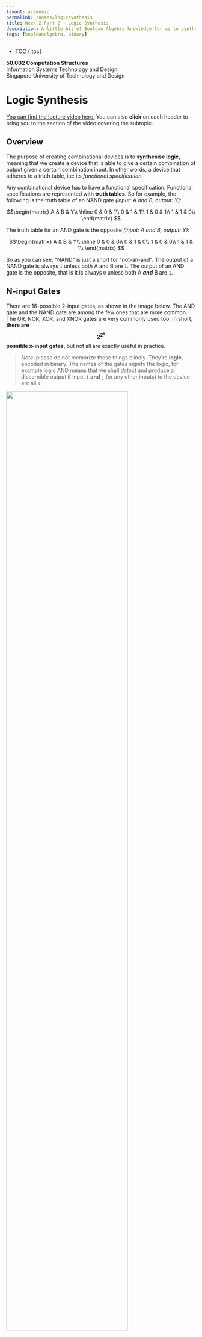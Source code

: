 ```yaml
---
layout: academic
permalink: /notes/logicsynthesis
title: Week 2 Part 2 - Logic Synthesis
description: A little bit of Boolean Algebra knowledge for us to synthesize logic and make functional specifications for our hardware.  
tags: [booleanalgebra, binary]
---
```



* TOC
{:toc}

**50.002 Computation Structures**
<br>
Information Systems Technology and Design
<br>
Singapore University of Technology and Design

# Logic Synthesis
[You can find the lecture video here.](https://youtu.be/yXBAy432vT8) You can also **click** on each header to bring you to the section of the video covering the subtopic. 

## Overview
The purpose of creating combinational devices is to **synthesise logic**, meaning that we create a device that is able to give a certain combination of output given a certain combination input. In other words, a device that adheres to a truth table, i.e: its *functional specification.* 

Any combinational device has to have a functional specification. Functional specifications are represented with **truth tables**. So for example, the following is the truth table of an NAND gate *(input: A and B, output: Y)*: 

$$\begin{matrix}
A & B & Y\\
\hline
0 & 0 & 1\\
0 & 1 & 1\\
1 & 0 & 1\\
1 & 1 & 0\\
\end{matrix}
$$

The truth table for an AND gate is the opposite *(input: A and B, output: Y)*: 

$$\begin{matrix}
A & B & Y\\
\hline
0 & 0 & 0\\
0 & 1 & 0\\
1 & 0 & 0\\
1 & 1 & 1\\
\end{matrix}
$$

So as you can see, "NAND" is just a short for "not-an-and". The output of a NAND gate is always `1` unless both A and B are `1`. The output of an AND gate is the opposite, that is it is always `0` unless both A ***and*** B are `1`.  

  
## N-input Gates

  

There are 16-possible 2-input gates, as shown in the image below. The AND gate and the NAND gate are among the few ones that are more common. The OR, NOR, XOR, and XNOR gates are very commonly used too. In short, **there are $$2^{2^x}$$ possible x-input gates**, but not all are exactly useful in practice.

> *Note:* please do not memorize these things blindly. They're **logic**, encoded in binary. The names of the gates signify the logic, for example logic AND means that we shall *detect* and produce a discernible output if input `i` **and** `j` (or any other inputs) to the device are all `1`. 

<img src="https://dl.dropboxusercontent.com/s/p407rd2m9n943hh/tt.png?raw=1"    width="80%">  
  


## Sum of Products
We can also have functional specifications in terms of **boolean expression**. To convert truth tables into boolean expressions, we take the following steps:

1. Look **only for the rows with output= 1**. In the case of the NAND gate, we look at row 1, 2, and 3. 
1. For each row in with output = 1, if the value of the input is a 0, then express it with a NOT.

	> Taking the NAND gate's truth table as example, 
	> - For row 1 of NAND gate's truth table, we have $$\overline{A} \text{ } \overline{B}$$. 
	> - For row 2, we have $$\overline{A}B$$. 
	> - For row 3 we have $$A\overline{B}$$.
3. Sum all the expressions from the rows with Y=1.
	> Taking the NAND gate's truth table as example, the sum of product is:
$$\begin{aligned}
Y = \overline{A} \text{ } \overline{B} + \overline{A}B + A\overline{B}
\end{aligned}$$
4. The expression above is called the **sum of products**.

*Sometimes in textbooks, it is called as canonical sum of products. They mean the same thing as just "sum of products".*

## Universal Gates

  

NAND and NOR gates are **universal**, meaning that each *alone* can implement **any** boolean function. AND, OR, and INV alone aren't sufficient, but together these three can express any boolean expressions (we will see this in the next section). 

We can use just NANDs or just NORs gates to make AND, OR and INV gates:

<img src="https://dl.dropboxusercontent.com/s/dflzkxdqvuyypjt/univgates.png?raw=1"    width="70%">

Therefore, NANDs and NORs are <ins>universal</ins> gates.

## Straightforward Logic Synthesis

Recall that the goal of combinational devices is that they are created to adhere to a certain functional specification. We can make various logic gates and combine them to synthesize a more complex logic or truth table. However, there are basic logics that can be used to synthesize any kinds of other (more complex) logic. These are: INV (inverter), AND gate, and OR gate. 

The truth table for OR gate is as follows, that is the output is `1` if either A or B input is 1:
$$\begin{matrix}
A & B & Y\\
\hline
0 & 0 & 0\\
0 & 1 & 1\\
1 & 0 & 1\\
1 & 1 & 1\\
\end{matrix}
$$


<span style="background-color:yellow"> Given a sum-of-products boolean expression, we can make a combinational device that has that boolean expression as functional specification using **these three types of logics**: INV, AND, and OR with *arbitrary* number of inputs.</span>

For example, given the following sum of products expression,

$$ \begin{aligned}
Y = \overline{C} \text{ }\overline{B} A + \overline{C} B A + CB\overline{A} + CBA
\end{aligned}$$

 
We can make a combinational device as such that it adheres to the expression above using these three logic devices only, as shown below: 

<img src="https://dl.dropboxusercontent.com/s/9snlkdv9s4ldy10/gates.png?raw=1"    width="40%" height="40%">

Explanation:
* The boolean expression of the output Y contains **4 terms** that are added or summed together.
 * The 4-input OR gate at the output Y represents the **summation** of these four terms.
* The AND gates in the *second "column"* of the figure represents the **combination** of each of the input terms, 
	> For example: $$\overline{C} \text{ }\overline{B} A$$ means *not C*, *not B*, and *A* combined together as an input to a 3-input AND gate. 
* The INV at the input represents the NOT inputs *(negated inputs).*

Using these steps, we can come up with the *simplest* (not necessarily the most efficient, cheapest, smallest, etc), most straightforward logic synthesis. 

Notice that if the expression contains many terms summed together, we need bigger OR gate at the output. This causes the size of our device to be bigger, and therefore more expensive. In the later sections, we learn how to ***reduce*** the boolean expression such that we have less number of terms, and thus are able to synthesize the logic more effectively. 

## Boolean Algebra Properties
Another tool we need to master before being able to minimise or reduce boolean expression is boolean algebra properties. They are useful to manipulate boolean expressions so that we quations. A summary end up with simpler terms and reduce the terms, while still keeping the logic equivalent. 

Here are the simpler boolean algebra properties that we must know before proceeding to a more complex ones:

$$\begin{aligned}
\text{OR rules: } & a+1 = 1, \\
& a+0 = a, \\
& a+a=a\\
\text{AND rules: } & a1=a, \\ & a0=0, \\ & aa=a\\
\text{COMPLEMENT rules: } & a + \bar{a}=1, \\ & a\bar{a}=0 \\ 
\end{aligned}$$

Below are more laws that are built based on some of the rules above and each other. We do not have to prove each law in this course, but if you're interested, you can look for other references such as [here](https://www.electronics-tutorials.ws/boolean/bool_6.html).

$$\begin{aligned}
\text{Commutative: } & a+b = b+a, \\ &ab = ba\\\\
\text{Associative: } & (a+b)+c = a+(b+c),\\ & (ab)c = a(bc)\\\\
\text{Distributive: } & a(b+c) = ab+ac, ,\\ & a+bc = (a+b)(a+c)
\end{aligned}$$

The two laws below are useful to perform boolean minimisation because we might end up with less number of terms while keeping the same logic:

$$\begin{aligned}
\text{Absorption law: } & a+ab=a, \\ & a+\bar{a}b = a+b,\\ &a(a+b) = a, \\ &a(\bar{a}+b) = ab\\
\text{Reduction law: } &ab + \bar{a}b = b, \\& (a+b)(\bar{a}+b) = b
\end{aligned}$$


Note that the boolean algebra properties above also applies for the inverted form, e.g: if $$\bar{a}$$ is swapped with $$a$$ instead: 
*  $$a+\bar{a}b = a+b$$ (original); $$\bar{a}+ab = \bar{a}+b$$ (invert $$a$$)
* $$ab + \bar{a}b = b$$ (original); $$a\bar{b} + \bar{a}\bar{b} = \bar{b}$$ (invert $$b$$) 
* $$a(a+b) = a$$ (original); $$\bar{a}(\bar{a}+\bar{b}) = \bar{a}$$ (invert both)

There's a lot of boolean theorems that are derived from the above, for example:

$$\text{Consensus Theorem} \\
ab + \bar{a}c + bc =  ab + \bar{a}c$$

Proof:

$$
\begin{aligned}
ab + \bar{a}c + bc &=  ab + \bar{a}c + (\bar{a}+a)bc\\
&=ab + abc+ \bar{a}c + \bar{a}bc \\
&= ab(1+c) + \bar{a}c (1+b)\\
&=ab + \bar{a}c\
\end{aligned}
$$

What's important is to **pay attention** to the relationship between each variables. You can easily let $$\bar{a} = x$$ and find the formula applies as well for the inverted version. 
 
### DeMorgan's Theorem

Finally, the DeMorgan's theorem is useful as a tool for us to manipulate boolean equations as it converts between OR to AND and vice versa using INV. The Theorem states:
  

$$\begin{aligned}
\overline{a+b} &= \overline{a} \text{ } \overline{b}\\
\overline{ab} &= \overline{a} + \overline{b}
\end{aligned}$$


### Boolean Minimization Example

When given a boolean expression, we need to be creative and utilize all properties of boolean algebra to minimise the expression. For example, we can use the *reduction* rule from the boolen algebra cheat-sheet above to perform boolean minimization:

$$\begin{aligned}
Y &= \overline{C} \text{ }\overline{B} A + \overline{C} B A + CB\overline{A} + CBA\\
&= \overline{C} \text{ } \overline{B} A + \overline{C} BA + CB \\
&= \overline{C} A + CB 
\end{aligned}$$

### Karnaugh Map for Boolean Minimisation

The Karnaugh Map offers an alternative method to perform boolean minimization. This is a method to easily perform boolean minimization, and **ultimately the end goal is to reduce the digital circuit to its minimum number of gates** (save cost and save space).


*The following figure shows a 2-input (by input it just basically means how many input boolean variables), 3-input, and 4-input Karnaugh maps.* **Please do not change the order**, they follow **Gray code configuration** to preserve **adjacency** so rules 1-6 below can apply. 
> It is possible to rotate them clockwise or anticlockwise but do so only if you understand the logic behind arrangement of Karnaugh map configuration, which is out of this syllabus. 

<img src="https://dl.dropboxusercontent.com/s/3aaw73p23w2zd4j/k1.png?raw=1"    width="60%" height="60%">

The number of **cells** of Karnaugh maps with $$x$$ inputs is $$2^x$$ cells. Then, fill in '1' to all the cells that represent logic '1' on the boolean expression. 

For instance, here is an example of a  truth table and its corresponding Karnaugh map:

  
<img src="https://dl.dropboxusercontent.com/s/cmx3apt9l48izd5/k2.png?raw=1"    width="60%">

Then you can **simplify** the Karnaugh Map using these 6 ground rules:

1. **Groups should contain as many '1' cells** (i.e. cells containing a logic 1) as possible and no blank cells.
2. Groups can **only** contain 1, 2, 4, 8, 16 or 32... etc. cells (powers of 2).
3. A '1' cell can only be grouped with **adjacent** '1' cells that are immediately *above, below, left or right* of that cell. 
   * **No diagonal grouping**
4. Groups of '1' cells can **overlap**. 
   * This helps make *smaller groups as large as possible*, which is an advantage in finding the **simplest** solution.
5. The *top/bottom* and *left/right edges*, and also the 4 **corners** of the map are considered to be **continuous**. 
    * Larger groups can be made by grouping cells across the top and bottom or left and right edges of the map:
	* Top row and bottom row (or parts of them) can form one group as long as condition 1-4 are satisfied. 
	* Leftmost column and rightmost column  (or parts of them)  can also form one group as long as condition 1-4  are satisfied. 
6. There should be as ***few*** groups as possible.

  
  

Following the rules above, the simplified example Karnaugh map is:

<img src="https://dl.dropboxusercontent.com/s/ul1xkga719faqes/k3.png?raw=1"  width="0%" height="40%">

  
To convert this Map back into boolean expression, we need to look at each group and use a little bit of logic:

1. In the **blue group,** the output is  `1` regardless of A, and regardless of C. Hence, the boolean expression for the blue group is just M.

2. In the green group, the output is  `1` regardless of M. Therefore, the boolean expression for the green group is AC.

3. The complete simplified boolean expression is: X = M + AC.
	> X = M + AC is logically equivalent to X = $$\bar{A}M\bar{C}$$+$$\bar{A}MC$$+ $$AM\bar{C}$$+$$A\bar{M}C$$+$$AMC$$ (the sum of products of its truth table). 
	> 
	> You can also obtain the minimized expression using boolean algebra:
	> - Reduction rule: $$\bar{A}M\bar{C}$$+$$\bar{A}MC$$ = $$\bar{A}M$$
	> - Reduction rule: $$AM\bar{C}$$+$$AMC$$ = $$AM$$
	> - So far we have: X = $$AM+ \bar{A}M+AM\bar{M}{C}$$
	> - We can further reduce the first two terms, resulting in  X = $$M+A\bar{M}{C}$$
	> - Use absorption rule to absorb $$\bar{M}$$, we end up with X = $$M+AC$$

<div class="yellowbox"> Note that minimised boolean forms are not necessarily unique. The number of terms left in the final expression is unique but its possible to have a different form. </div>

## Logic Synthesization with CMOS
We can create a combinational logic device easily given the *minimized* boolean expression, using any of the universal gates:
* NANDs only
* NORs only
* AND, INV, and OR 

Each gate can be created using transistors: PFETs and NFETs arranged in a complementary way. The schematic of each is as follows:
<img src="https://dl.dropboxusercontent.com/s/tnleg2coz9kjpul/andorinv.png?raw=1"    width="0%" height = "60%">

> The OR and AND gates are simply the NOR and NAND gates with inverter at the output. 

We can also create the device straight using CMOS recipe given the minimised boolean expression (instead of using the universal gates). For example, given this minimised equation that we did earlier:
$$Y= \overline{C} A + CB$$

It can be made this way with a combination of **universal gates**:
<img src="https://dl.dropboxusercontent.com/s/rqc1v5b9uioneef/dev.png?raw=1"    width="60%" height = "0%">

This requires **20 MOSFETs** to build.

Or the **primitive** way:
<div class="redbox"> Note that constructing a CMOS circuit is freestyle, and <strong>theres more than one way to construct the circuit that produces the same logic</strong>. You can choose to construct the pull-down first or the pull-up first. You can also choose to construct the negation of the circuit and invert the overall output. <span style="background-color:yellow"> Please do not memorise this blindly</span>. At the end of the day, whichever method you choose, it is fine as long as the CMOS circuit produces the <strong>correct logic</strong>. If you want to <i>minimise</i> them though them some careful design is required. It is an art to design a CMOS circuit and it is beyond the scope of this course. 
</div>
<br>
* **Step 1:** Construct a **pull-down circuitry**: 
	* for each '+' (OR) we build a parallel NFET circuit
	* for each $$\cdot$$ (AND) we build a series NFET circuit 

	Therefore we have two sets of two NFETs in series: 
	<img src="https://dl.dropboxusercontent.com/s/vsfyv7iefuv19cx/DEVMOS1.png?raw=1"    width="60%" height = "60%">

* **Step 2:** Add inverter at the output.
	* In **Step 1** we created a pull-down circuitry that is *activated* when each of the terms in the boolean expression produces an overall '1'. 
		> E.g: when $$B, C$$ are both 1, the pull-down is activated as current can flow from $$Y$$ to the GND. The effective output at $$Y$$ will be then `0` when $$B,C$$ are both  `1`. 
	* Since what we want is the *opposite*, we need to put an inverter at the output. 
		>that is   $$Y=1$$ when $$B,C$$ are both 1, we need to put an inverter at the output, as shown: 
		<img src="https://dl.dropboxusercontent.com/s/x2ktjw4gqxx979r/devmos2.png?raw=1"    width="60%" height = "60%"> 
		<div class="yellowbox"> If what you want is for $$Y$$ to be <code>0</code> when $$B,C$$ are both <code>1</code> then there's no need to put an inverter in the end. Just draw the complementary pullup and call it a day </div>
<br>
* **Step 3:** Construct the **complementary** pull-up circuitry and assemble. 
	>  Refer to the CMOS recipe in the previous chapter. 

	<img src="https://dl.dropboxusercontent.com/s/ft9xplwm26ksgks/devmos3.png?raw=1"    width="60%" height = "60%">

This requires **14 MOSFETs** to build, less than the previous design. It is definitely easier (for us) to create a combinational logic device using a bunch of universal gates, but it comes at the cost of money and size. 

Note that the CMOS recipes that we learn in this course also **does not guarantee** that you can build a device with **minimised number of transistors,** given its functional specification. It is an *art* to create the most efficient circuit in terms of money, size, and usage. 




## Special Combinational Logic Devices

### The Multiplexer
  

The Multiplexer (shorted as "mux") is a special combinational logic device that is very commonly used in practice. It is implemented using basic logic gates (INV, AND, and OR, or NANDs). The mux is expensive to manufacture, but *universal*, meaning that it can **implement any boolean function because essentially it "hardcodes" the truth table**. 

The symbol for a mux is as shown in the image below. The truth table is written at the side. A mux **always** has **three** types of terminals: 
* $$2^k$$ bits data inputs, 
* `k` bits selector signal(s) --*this is also an input, but we have a special name for them them: selector*-- , and 
* 1-bit output. 

It's functioncomponents: the inputs, the selector signal(s), and the output. It basically "*allows*" oneeither of the input signals to be reflected at  `OUT`pass through when selected. 

For example in the case of 2-input mux below, when S=0, it will reflect whatever value the signal  $$A$$ carries (`1` or `0`) as its output:

> Take some time to make sense of the truth table. That is if S=0, OUT = A. Else, if S=1, OUT = B. produce the signal  $$D_0$$ as its output:

<img src="https://dl.dropboxusercontent.com/s/nbatvm3m7xvq279/muxtt.png?raw=1"    width="50%" height="50%">

You can build a 2-input multiplexer using basic gates:
<img src="https://dl.dropboxusercontent.com/s/kl35pytim23xlm4/muxin.png?raw=1"    width="60%" height = "60%">

Some properties about multiplexers:
1. Muxes are **universal**, meaning that it can implement any boolean functions
1. A Mux can have $$2^k$$ data inputs, and $$k$$ bits select inputs, and **only can have 1 output** terminal. 

We can also generalise the multiplexer to take more inputs: 4, or 8, or 16, etc. We can either build a bigger multiplexer or cascade many 2-input multiplexers. The following figure shows an example of a 4-input multiplexer, implemented as a big mux (left) or using a series of 2-input mux (right):  

<img src="https://dl.dropboxusercontent.com/s/g5sqzvvn5pqwoha/4mux.png?raw=1"    width="80%" height = "80%"> 	
  
Similarly, you can build a 4-input mux using basic logic gates: 
<img src="https://dl.dropboxusercontent.com/s/pl9902hnvpeg9mp/4muxin.png?raw=1"    width="50%" height = "50%">

Below is an example of how a mux can be used to implement a more complex combinational device, the full adder that we encounter in the lab. The truth table of a full adder is as shown, it is basically an addition (of three inputs) in base 2:

  

<img src="https://dl.dropboxusercontent.com/s/lryt8p85jrowz40/addr.png?raw=1"    width="30%" height = "30%">  

The multiplexer can simply implement the truth table by mapping each type of output bit $$C_{out}$$, and $$S$$ in each of the input terminals of the mux as illustrated below (for the carry out): 


<img src="https://dl.dropboxusercontent.com/s/0vpdyz1lch62jd1/muxc.png?raw=1"    width="60%" height="60%">

We can do the same thing for $$S$$, and both of them combined will function as a full adder. 

### Decoder

The Decoder (also known as "demux") is a special combinational logic device that is also very commonly used in practice. It can have $$k$$ select inputs, and $$2^k$$ possible output combinations. The schematic of a 1-select input decoder is:

<img src="https://dl.dropboxusercontent.com/s/btt8jleh2quwnjq/decoder2hzdkw3c4rzxsd6p/demuxin.png?raw=1"    width="50%" height = "50%">

> Practice: Draw out the truth table of the decoder above.


The schematic of a 2-select inputs decoder: $$S_0$$ and $$S_1$$ is (we omit the "IN") because it is usually just VDD:

<img src="https://dl.dropboxusercontent.com/s/8uagnvsipvppgby/decoderinside.png?raw=1"    width="100%" height = "100%">

> Take some time to trace out the selector values to the output and draw out a truth table for the decoder. 

*Note: do not worry about the logic gate schematics of a decoder. It is only there to show you that a decoder is made up of the normal logic gates like inverters and AND gates.* 

Some properties about decoders:

1. A Decoder is basically the *opposite* of a multiplexer. It has $$k$$ select inputs, and $$2^k$$  **possible data outputs**, and only 1 bit of input (typically VDD). The symbol is shown below:
    <img src="https://www.dropbox.com/s/ig6s46lb2s992c2/demux.png?raw=1"    width="60%" height = "60%"> 
1. This figure omits the 1 bit input to the decoder because **it is always set to 1** in practice.
2. Therefore, for a 4 bit decoder as shown in the figure above, the input signals are only the two **SELECTOR** signals, denoted as $$IA_0$$ and $$IA_1$$ in the figure.
3. **At any given time** only 1 bit of the $$2^k$$ output bits can be  `1` (high). This is apparent when we try to draw the truth table for a $$k$$ input decoder. For example, the truth table for a 1-selector bit decoder is:

    $$
    \begin{matrix}
    S & O_1 & O_2\\
    \hline
    0 & 1 & 0 \\
    1 & 0 & 1\\
    \hline
    \end{matrix}
    $$

    The truth table for a 2-selector bits decoder is:

    $$
    \begin{matrix}
    S_0 & S_1 & O_0 & O_1 & O_2 & O_3\\
    \hline
    0 & 0 & 1 & 0 & 0 & 0 \\
    0 & 1 & 0 & 1 & 0 & 0 \\
    1 & 0 & 0 & 0 & 1 & 0 \\
    1 & 1 & 0 & 0 & 0 & 1 \\
    \hline
    \end{matrix}
    $$

    >In other words, only the selected output $$i$$ is HIGH ( `1`), and the rest of the $$2^k-1$$ data output is LOW (`0`).

### Read-Only-Memories (ROM)

  

One of the application of a decoder is to create a read-only-memories (ROM). 
> You can buy them online, like [this product](https://learn.adafruit.com/digital-circuits-5-memories/read-only-memory). 

For example, if we "hard-code" the Full-Adder using a decoder, we end up with the following schematic:<br>
<img src="https://www.dropbox.com/s/t90f9n3ypg9aj9c/decoder.png?raw=1"    width="70%">

Explanation for the schematic above:

- At the output of the decoder, the little circuit with inverted triangle symbol signifies a **pulldown circuit** (an NFET connected to ground), which will "drain" a signal into LOW (0).

- Recall that at  each **combination** of select signal $$A, B$$, and $$C_i$$, only one of the 8 outputs of the decoder will be  `1`. 
	> - For example, when $$A=0, B=0, C_{in}=1$$, the second output line of the decoder from the top is  `1`:<br>
	<img src="https://dl.dropboxusercontent.com/s/o5meriyxc47k0bn/sel1.png?raw=1" width="40%" height="40%">
	> - There's a pulldown at the S line, which drains the `VDD` and results in `0` at S line towards the inverter. There's no pulldown for the $$C_{out}$$ line, so the value fed in towards the inverter in the $$C_{out}$$ line is `1`> - There's a pulldown for S (it is connected to the ground), which makes it 0, and no pulldown for the $$C_{out}$$, which makes it 1.<br>
	> - Therefore, when $$A=0, B=0, C_i=1$$, $$S=0$$ and $$C_{out}$$ is 1. 

- Note the **presence of inverters by invention** at the end of the two vertical output lines for $$S$$ and $$C_{out}$$, so the overall output is inverted to be  `1` for $$S$$S and `0` for $$C_{out}$$.

- By **invention**, the location of the "pulldown" circuits **correspond to a '1' in the truth table** for that particular output ($$S$$ or $$C_{out}$$).

- For $$K$$ inputs, decoder produces $$2^K$$ signals, only  `1` which is asserted (valid "High", or simply "selected") at a time. 

The properties of ROM are as follows:

1. ROMs ignore the structure of combinational functions (our truth table is "hardcoded". 
2. The selectors are like **addresses** of an entry.
3. For an $$N$$-input boolean function, the size of ROM is roughly $$2^N \times \text{ \#outputs}$$. 
	> For example, the Full Adder has 3 inputs (A, B, $$C_{in}$$), and 2 outputs (S and $$C_{out}$$). Hence the size of the ROM is $$2^3 * 2 = 16$$.


## Summary
[You may want to watch the post lecture videos here.](https://youtu.be/oo58e54SHjs)

Synthesizing combinational logic is not a simple task. There are many ways to realise a functionality, i.e: the **logic** *(that the device should implement)* represented by the truth table or boolean expression. We can use universal gates (only NANDS, or only NORS), a combination of gates (INV, AND, and OR), or many other ways (multiplexers, ROMs, etc). 

Of course "*hardcoding*" a truth table using ROM and Multiplexers are convenient, because we do not need to think about simplifyfing the boolean expression of our truth table (which can get really difficult and complicated when the truth table is large, i.e: complicated functionality). However it comes at a cost: the **cost of the materials** to build the ROM / Multiplexers, and at the **cost of space** (we need use a lot of logic gates to build these). 
